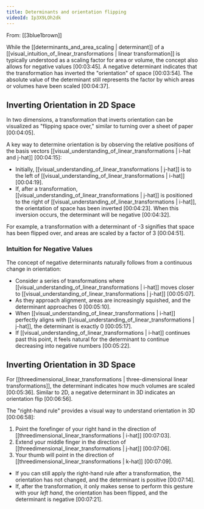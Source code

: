 ```yaml
---
title: Determinants and orientation flipping
videoId: Ip3X9LOh2dk
---
```


From: [[3blue1brown]] <br/> 

While the [[determinants_and_area_scaling | determinant]] of a [[visual_intuition_of_linear_transformations | linear transformation]] is typically understood as a scaling factor for area or volume, the concept also allows for negative values <a class="yt-timestamp" data-t="00:03:45">[00:03:45]</a>. A negative determinant indicates that the transformation has inverted the "orientation" of space <a class="yt-timestamp" data-t="00:03:54">[00:03:54]</a>. The absolute value of the determinant still represents the factor by which areas or volumes have been scaled <a class="yt-timestamp" data-t="00:04:37">[00:04:37]</a>.

## Inverting Orientation in 2D Space

In two dimensions, a transformation that inverts orientation can be visualized as "flipping space over," similar to turning over a sheet of paper <a class="yt-timestamp" data-t="00:04:05">[00:04:05]</a>.

A key way to determine orientation is by observing the relative positions of the basis vectors [[visual_understanding_of_linear_transformations | i-hat and j-hat]] <a class="yt-timestamp" data-t="00:04:15">[00:04:15]</a>:
*   Initially, [[visual_understanding_of_linear_transformations | j-hat]] is to the left of [[visual_understanding_of_linear_transformations | i-hat]] <a class="yt-timestamp" data-t="00:04:19">[00:04:19]</a>.
*   If, after a transformation, [[visual_understanding_of_linear_transformations | j-hat]] is positioned to the right of [[visual_understanding_of_linear_transformations | i-hat]], the orientation of space has been inverted <a class="yt-timestamp" data-t="00:04:23">[00:04:23]</a>. When this inversion occurs, the determinant will be negative <a class="yt-timestamp" data-t="00:04:32">[00:04:32]</a>.

For example, a transformation with a determinant of -3 signifies that space has been flipped over, and areas are scaled by a factor of 3 <a class="yt-timestamp" data-t="00:04:51">[00:04:51]</a>.

### Intuition for Negative Values

The concept of negative determinants naturally follows from a continuous change in orientation:
*   Consider a series of transformations where [[visual_understanding_of_linear_transformations | i-hat]] moves closer to [[visual_understanding_of_linear_transformations | j-hat]] <a class="yt-timestamp" data-t="00:05:07">[00:05:07]</a>.
*   As they approach alignment, areas are increasingly squished, and the determinant approaches 0 <a class="yt-timestamp" data-t="00:05:10">[00:05:10]</a>.
*   When [[visual_understanding_of_linear_transformations | i-hat]] perfectly aligns with [[visual_understanding_of_linear_transformations | j-hat]], the determinant is exactly 0 <a class="yt-timestamp" data-t="00:05:17">[00:05:17]</a>.
*   If [[visual_understanding_of_linear_transformations | i-hat]] continues past this point, it feels natural for the determinant to continue decreasing into negative numbers <a class="yt-timestamp" data-t="00:05:22">[00:05:22]</a>.

## Inverting Orientation in 3D Space

For [[threedimensional_linear_transformations | three-dimensional linear transformations]], the determinant indicates how much volumes are scaled <a class="yt-timestamp" data-t="00:05:36">[00:05:36]</a>. Similar to 2D, a negative determinant in 3D indicates an orientation flip <a class="yt-timestamp" data-t="00:06:56">[00:06:56]</a>.

The "right-hand rule" provides a visual way to understand orientation in 3D <a class="yt-timestamp" data-t="00:06:58">[00:06:58]</a>:
1.  Point the forefinger of your right hand in the direction of [[threedimensional_linear_transformations | i-hat]] <a class="yt-timestamp" data-t="00:07:03">[00:07:03]</a>.
2.  Extend your middle finger in the direction of [[threedimensional_linear_transformations | j-hat]] <a class="yt-timestamp" data-t="00:07:06">[00:07:06]</a>.
3.  Your thumb will point in the direction of [[threedimensional_linear_transformations | k-hat]] <a class="yt-timestamp" data-t="00:07:09">[00:07:09]</a>.

*   If you can still apply the right-hand rule after a transformation, the orientation has not changed, and the determinant is positive <a class="yt-timestamp" data-t="00:07:14">[00:07:14]</a>.
*   If, after the transformation, it only makes sense to perform this gesture with your *left hand*, the orientation has been flipped, and the determinant is negative <a class="yt-timestamp" data-t="00:07:21">[00:07:21]</a>.